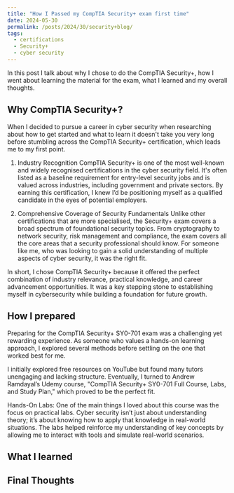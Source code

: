```yaml
---
title: "How I Passed my CompTIA Security+ exam first time"
date: 2024-05-30
permalink: /posts/2024/30/security+blog/
tags:
  - certifications
  - Security+
  - cyber security
---
```


In this post I talk about why I chose to do the CompTIA Security+, how I went about learning the material for the exam, what I learned and my overall thoughts.

## Why CompTIA Security+?
When I decided to pursue a career in cyber security when researching about how to get started and what to learn it doesn't take you very long before stumbling across the CompTIA Security+ certification, which leads me to my first point.
1. Industry Recognition
CompTIA Security+ is one of the most well-known and widely recognised certifications in the cyber security field. It's often listed as a baseline requirement for entry-level security jobs and is valued across industries, including government and private sectors. By earning this certification, I knew I’d be positioning myself as a qualified candidate in the eyes of potential employers.

2. Comprehensive Coverage of Security Fundamentals
Unlike other certifications that are more specialised, the Security+ exam covers a broad spectrum of foundational security topics. From cryptography to network security, risk management and compliance, the exam covers all the core areas that a security professional should know. For someone like me, who was looking to gain a solid understanding of multiple aspects of cyber security, it was the right fit.

In short, I chose CompTIA Security+ because it offered the perfect combination of industry relevance, practical knowledge, and career advancement opportunities. It was a key stepping stone to establishing myself in cybersecurity while building a foundation for future growth.

## How I prepared

Preparing for the CompTIA Security+ SY0-701 exam was a challenging yet rewarding experience. As someone who values a hands-on learning approach, I explored several methods before settling on the one that worked best for me.

I initially explored free resources on YouTube but found many tutors unengaging and lacking structure. Eventually, I turned to Andrew Ramdayal’s Udemy course, "CompTIA Security+ SY0-701 Full Course, Labs, and Study Plan," which proved to be the perfect fit.

Hands-On Labs: One of the main things I loved about this course was the focus on practical labs. Cyber security isn’t just about understanding theory; it’s about knowing how to apply that knowledge in real-world situations. The labs helped reinforce my understanding of key concepts by allowing me to interact with tools and simulate real-world scenarios.

## What I learned

## Final Thoughts
